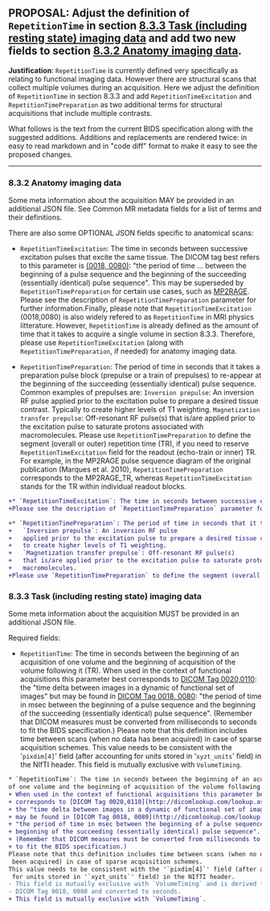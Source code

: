## **PROPOSAL**: Adjust the definition of `RepetitionTime` in section [8.3.3 Task (including resting state) imaging data](https://docs.google.com/document/d/1HFUkAEE-pB-angVcYe6pf_-fVf4sCpOHKesUvfb8Grc/edit#bookmark=id.jm7qgqg5x2on) and add two new fields to section [8.3.2 Anatomy imaging data](https://docs.google.com/document/d/1HFUkAEE-pB-angVcYe6pf_-fVf4sCpOHKesUvfb8Grc/edit#bookmark=id.3pszfzgi4dpj).

**Justification**: `RepetitionTime` is currently defined very specifically as relating to functional imaging data.
However there are structural scans that collect multiple volumes during an acquisition.
Here we adjust the definition of `RepetitionTime` in section 8.3.3 and add `RepetitionTimeExcitation` and `RepetitionTimePreparation` as two additional terms for structural acquisitions that include multiple contrasts. 

What follows is the text from the current BIDS specification along with the suggested additions.
Additions and replacements are rendered twice: in easy to read markdown and in "code diff" format to make it easy to see the proposed changes.

---

### 8.3.2 Anatomy imaging data

Some meta information about the acquisition MAY be provided in an additional JSON file.
See Common MR metadata fields for a list of terms and their definitions.

There are also some OPTIONAL JSON fields specific to anatomical scans:

* `RepetitionTimeExcitation`: The time in seconds between successive excitation pulses that excite the same tissue. The DICOM tag best refers to this parameter is [(0018, 0080)](http://dicomlookup.com/lookup.asp?sw=Tnumber&q=(0018,0080)): "the period of time … between the beginning of a pulse sequence and the beginning of the succeeding (essentially identical) pulse sequence". This may be superseded by `RepetitionTimePreparation` for certain use cases, such as [MP2RAGE](https://infoscience.epfl.ch/record/172927/files/mp2rage.pdf). Please see the description of `RepetitionTimePreparation` parameter for further information.Finally, please note that `RepetitionTimeExcitation` (0018,0080) is also widely refered to as `RepetitionTime` in MRI physics litterature. However, `RepetitionTime` is already defined as the amount of time that it takes to acquire a single volume in section 8.3.3. Therefore, please use `RepetitionTimeExcitation` (along with `RepetitionTimePreparation`, if needed) for anatomy imaging data. 

* `RepetitionTimePreparation`: The period of time in seconds that it takes a preparation pulse block (prepulse or a train of prepulses) to re-appear at the beginning of the succeeding (essentially identical) pulse sequence. Common examples of prepulses are:
   `Inversion prepulse`: An inversion RF pulse 
   applied prior to the excitation pulse to prepare a desired tissue contrast. Typically
   to create higher levels of T1 weighting.
   `Magnetization transfer prepulse`: Off-resonant RF pulse(s) 
   that is/are applied prior to the excitation pulse to saturate protons associated with 
   macromolecules.
Please use `RepetitionTimePreparation` to define the segment (overall or outer) repetition time (TR), if you need to reserve `RepetitionTimeExcitation` field for the readout (echo-train or inner) TR. For example, in the MP2RAGE pulse sequence diagram of the original publication (Marques et al. 2010), `RepetitionTimePreparation` corresponds to the MP2RAGE_TR, whereas `RepetitionTimeExcitation` stands for the TR within individual readout blocks. 

```diff
+* `RepetitionTimeExcitation`: The time in seconds between successive excitation pulses that excite the same tissue. The +DICOM tag best refers to this parameter is [(0018, 0080)](http://dicomlookup.com/lookup.asp?sw=Tnumber&q=(0018,0080)): "the +period of time … between the beginning of a pulse sequence and the beginning of the succeeding (essentially identical) pulse +sequence". This may be superseded by `RepetitionTimePreparation` for certain use cases, such as [MP2RAGE](https://infoscience.epfl.ch/record/172927/files/mp2rage.pdf). 
+Please see the description of `RepetitionTimePreparation` parameter for further information.Finally, please note that +`RepetitionTimeExcitation` (0018,0080) is also widely refered to as `RepetitionTime` in MRI physics litterature. However, +`RepetitionTime` is already defined as the amount of time that it takes to acquire a single volume in section 8.3.3. +Therefore, please use `RepetitionTimeExcitation` (along with `RepetitionTimePreparation`, if needed) for anatomy imaging +data. 

+* `RepetitionTimePreparation`: The period of time in seconds that it takes a preparation pulse block (prepulse or a train of +prepulses) to re-appear at the beginning of the succeeding (essentially identical) pulse sequence. Common examples of +prepulses are:
+   `Inversion prepulse`: An inversion RF pulse 
+   applied prior to the excitation pulse to prepare a desired tissue contrast. Typically
+   to create higher levels of T1 weighting.
+   `Magnetization transfer prepulse`: Off-resonant RF pulse(s) 
+   that is/are applied prior to the excitation pulse to saturate protons associated with 
+   macromolecules.
+Please use `RepetitionTimePreparation` to define the segment (overall or outer) repetition time (TR), if you need to reserve +`RepetitionTimeExcitation` field for the readout (echo-train or inner) TR. For example, in the MP2RAGE pulse sequence +diagram of the original publication (Marques et al. 2010), `RepetitionTimePreparation` corresponds to the MP2RAGE_TR, +whereas `RepetitionTimeExcitation` stands for the TR within individual readout blocks. 
```

### 8.3.3 Task (including resting state) imaging data

Some meta information about the acquisition MUST be provided in an additional JSON file. 

Required fields: 

* `RepetitionTime`: The time in seconds between the beginning of an acquisition of one volume and the beginning of acquisition of the volume following it (TR).
When used in the context of functional acquisitions this parameter best corresponds to [DICOM Tag 0020,0110](http://dicomlookup.com/lookup.asp?sw=Tnumber&q=(0020,0110)): the "time delta between images in a dynamic of functional set of images" but may be found in [DICOM Tag 0018, 0080](http://dicomlookup.com/lookup.asp?sw=Tnumber&q=(0018,0080)): "the period of time in msec between the beginning of a pulse sequence and the beginning of the succeeding (essentially identical) pulse sequence".
(Remember that DICOM measures must be converted from milliseconds to seconds to fit the BIDS specification.)
Please note that this definition includes time between scans (when no data has been acquired) in case of sparse acquisition schemes.
This value needs to be consistent with the '`pixdim[4]`' field (after accounting for units stored in '`xyzt_units`' field) in the NIfTI header.
This field is mutually exclusive with `VolumeTiming`.

```diff
* `RepetitionTime`: The time in seconds between the beginning of an acquisition 
of one volume and the beginning of acquisition of the volume following it (TR).
+ When used in the context of functional acquisitions this parameter best
+ corresponds to [DICOM Tag 0020,0110](http://dicomlookup.com/lookup.asp?sw=Tnumber&q=(0020,0110)): 
+ the "time delta between images in a dynamic of functional set of images" but
+ may be found in [DICOM Tag 0018, 0080](http://dicomlookup.com/lookup.asp?sw=Tnumber&q=(0018,0080)):
+ "the period of time in msec between the beginning of a pulse sequence and the
+ beginning of the succeeding (essentially identical) pulse sequence".
+ (Remember that DICOM measures must be converted from milliseconds to seconds 
+ to fit the BIDS specification.)
Please note that this definition includes time between scans (when no data has
 been acquired) in case of sparse acquisition schemes.
This value needs to be consistent with the '`pixdim[4]`' field (after accounting
 for units stored in '`xyzt_units`' field) in the NIfTI header.
- This field is mutually exclusive with `VolumeTiming` and is derived from
- DICOM Tag 0018, 0080 and converted to seconds.
+ This field is mutually exclusive with `VolumeTiming`.
```
